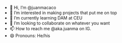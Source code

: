 - 👋 Hi, I’m @juanmacaco
- 👀 I’m interested in making projects that put me on top
- 🌱 I’m currently learning DAM at CEU
- 💞️ I’m looking to collaborate on whatever you want
- 📫 How to reach me @aka.juanma on IG.
- 😄 Pronouns: He/his

<!---
juanmacaco/juanmacaco is a ✨ special ✨ repository because its `README.md` (this file) appears on your GitHub profile.
You can click the Preview link to take a look at your changes.
--->
